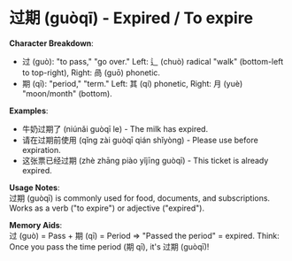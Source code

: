 # **过期 (guòqī) - Expired / To expire**

**Character Breakdown**:  
- 过 (guò): "to pass," "go over." Left: 辶 (chuò) radical "walk" (bottom-left to top-right), Right: 咼 (guō) phonetic.  
- 期 (qī): "period," "term." Left: 其 (qí) phonetic, Right: 月 (yuè) "moon/month" (bottom).

**Examples**:  
- 牛奶过期了 (niúnǎi guòqī le) - The milk has expired.  
- 请在过期前使用 (qǐng zài guòqī qián shǐyòng) - Please use before expiration.  
- 这张票已经过期 (zhè zhāng piào yǐjīng guòqī) - This ticket is already expired.

**Usage Notes**:  
过期 (guòqī) is commonly used for food, documents, and subscriptions. Works as a verb ("to expire") or adjective ("expired").

**Memory Aids**:  
过 (guò) = Pass + 期 (qī) = Period ⇒ "Passed the period" = expired. Think: Once you pass the time period (期 qī), it's 过期 (guòqī)!